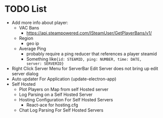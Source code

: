 # TODO List
* Add more info about player:
    * VAC Bans
        * https://api.steampowered.com/ISteamUser/GetPlayerBans/v1/
    * Region
        * geo ip
    * Average Ping
        * probably require a ping reducer that references a player steamid
        * Something like`{id: STEAMID, ping: NUMBER, time: DATE, server: SERVERID}`
* Right Click Server Menu for ServerBar Edit Server does not bring up edit server dialog
* Auto updater For Application (update-electron-app)
* Self Hosted
  * Plot Players on Map from self Hosted server
  * Log Parsing on a Self Hosted Server
  * Hosting Configuration For Self Hosted Servers
    * React-ace for hosting.cfg
  * Chat Log Parsing For Self Hosted Servers
